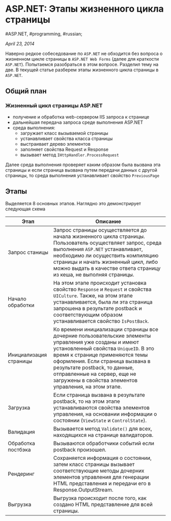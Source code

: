 # ASP.NET: Этапы жизненного цикла страницы

#ASP.NET, #programming, #russian;

_April 23, 2014_

Наверно редкое собеседование по ```ASP.NET``` не обходится без вопроса о жизненном цикле страницы в ```ASP.NET Web Forms``` (далее для краткости ```ASP.NET```). Попытаемся разобраться в этом вопросе. Разделил тему на две. В текущей статье разберем этапы жизненного цикла страницы в ```ASP.NET```.

## Общий план

### Жизненный цикл страницы ASP.NET

* получение и обработка web-сервером IIS запроса к странице
* дальнейшая передача запроса среде выполнения ASP.NET
* среда выполнения:
	* загружает класс вызываемой страницы
	* устанавливает свойства класса страницы
	* выстраивает дерево элементов
	* заполняет свойства Request и Response
	* вызывает метод ```IHttpHandler.ProcessRequest```

Далее среда выполнения проверяет каким образом была вызвана эта страницы и если страница вызвана путем передачи данных с другой страницы, то среда выполнения устанавливает свойство ```PreviousPage```

## Этапы

Выделяется 8 основных этапов. Наглядно это демонстрирует следующая схема

| Этап  | Описание |
| ------ | ----------- |
| Запрос станицы | Запрос страницы осуществляется до начала жизненного цикла страницы. Пользователь осуществляет запрос, среда выполнения ```ASP.NET``` устанавливает, необходимо ли осуществить компиляцию страницы и начать жизненный цикл, либо можно выдать в качестве ответа страницу из кеша, не выполняя страницы. |
| Начало обработки | На этом этапе происходит установка свойство ```Response``` и ```Request``` и свойства ```UICulture```. Также, на этом этапе устанавливается, была ли эта страница запрошена в результате postback и соответствующим образом устанавливается свойство ```IsPostBack```. |
| Инициализация страницы | Ко времени инициализации страницы все дочерние пользовательские элементы управления уже созданы и имеют установленный свойства ```UniqueID```. В это время к странице применяются темы оформления. Если страница вызвана в результате postback, то данные, отправленные на сервер, еще не загружены в свойства элементов управления, на этом этапе. |
| Загрузка | Если страница вызвана в результате postback, то на этом этапе устанавливаются свойства элементов управления, на основании информации о состоянии (```ViewState``` и ```ControlState```). |
| Валидация | Вызывается метод ```Validate()``` для всех, находящихся на странице валидаторов. |
| Обработка постбэка | Вызываются обработчики событий если postback произошел. |
| Рендеринг | Сохраняется информация о состоянии, затем класс страницы вызывает соответствующие методы дочерних элементов управления для генерации HTML представления и передачи его в Response.OutputStream. |
| Выгрузка | Выгрузка происходит после того, как создано HTML представление для всей страницы. |
